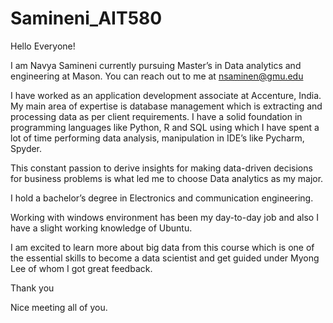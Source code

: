 # Samineni_AIT580
Hello Everyone!

I am Navya Samineni currently pursuing Master’s in Data analytics and engineering at Mason. You can reach out to me at nsaminen@gmu.edu

I have worked as an application development associate at Accenture, India. My main area of expertise is database management which is extracting and processing data as per client requirements. I have a solid foundation in programming languages like Python, R and SQL using which I have spent a lot of time performing data analysis, manipulation in IDE’s like Pycharm, Spyder.

This constant passion to derive insights for making data-driven decisions for business problems is what led me to choose Data analytics as my major.

I hold a bachelor’s degree in Electronics and communication engineering.

Working with windows environment has been my day-to-day job and also I have a slight working knowledge of Ubuntu.

I am excited to learn more about big data from this course which is one of the essential skills to become a data scientist and get guided under Myong Lee of whom I got great feedback.

Thank you

Nice meeting all of you.